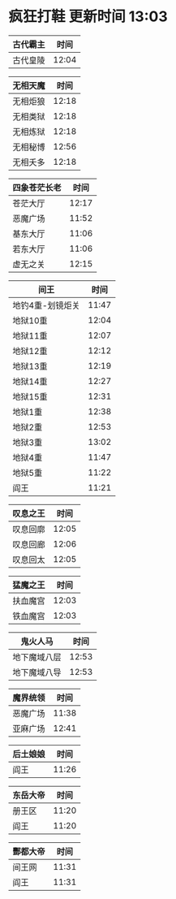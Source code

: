 # 疯狂打鞋 更新时间 13:03

| 古代霸主   | 时间    |
|--------|-------|
| 古代皇陵 | 12:04 |

| 无相天魔   | 时间    |
|--------|-------|
| 无相炬狼 | 12:18 |
| 无相类狱 | 12:18 |
| 无相炼狱 | 12:18 |
| 无相秘博 | 12:56 |
| 无相夭多 | 12:18 |

| 四象苍茫长老   | 时间    |
|--------|-------|
| 苍茫大厅 | 12:17 |
| 恶魔广场 | 11:52 |
| 基东大厅 | 11:06 |
| 若东大厅 | 11:06 |
| 虚无之关 | 12:15 |

| 间王   | 时间    |
|--------|-------|
| 地钓4重-划镜炬关 | 11:47 |
| 地狱10重 | 12:04 |
| 地狱11重 | 12:07 |
| 地狱12重 | 12:12 |
| 地狱13重 | 12:19 |
| 地狱14重 | 12:27 |
| 地狱15重 | 12:31 |
| 地狱1重 | 12:38 |
| 地狱2重 | 12:53 |
| 地狱3重 | 13:02 |
| 地狱4重 | 11:47 |
| 地狱5重 | 11:22 |
| 阎王 | 11:21 |

| 叹息之王   | 时间    |
|--------|-------|
| 叹息回廓 | 12:05 |
| 叹息回廊 | 12:06 |
| 叹息回太 | 12:05 |

| 猛魔之王   | 时间    |
|--------|-------|
| 扶血魔宫 | 12:03 |
| 铁血魔宫 | 12:03 |

| 鬼火人马   | 时间    |
|--------|-------|
| 地下魔域八层 | 12:53 |
| 地下魔域八导 | 12:53 |

| 魔界统领   | 时间    |
|--------|-------|
| 恶魔广场 | 11:38 |
| 亚麻广场 | 12:41 |

| 后土娘娘   | 时间    |
|--------|-------|
| 阎王 | 11:26 |

| 东岳大帝   | 时间    |
|--------|-------|
| 册王区 | 11:20 |
| 阎王 | 11:20 |

| 酆都大帝   | 时间    |
|--------|-------|
| 间王网 | 11:31 |
| 阎王 | 11:31 |